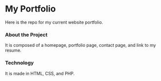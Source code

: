 # My Portfolio
Here is the repo for my current website portfolio.

### About the Project
It is composed of a homepage, portfolio page, contact page, and link to my resume.

### Technology
It is made in HTML, CSS, and PHP.

